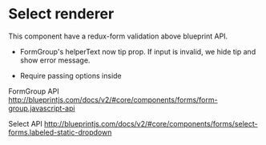 # Select renderer

This component have a redux-form validation above blueprint API.

- FormGroup's helperText now tip prop. If input is invalid, we hide tip and show error message.

- Require passing options inside

FormGroup API http://blueprintjs.com/docs/v2/#core/components/forms/form-group.javascript-api

Select API http://blueprintjs.com/docs/v2/#core/components/forms/select-forms.labeled-static-dropdown
